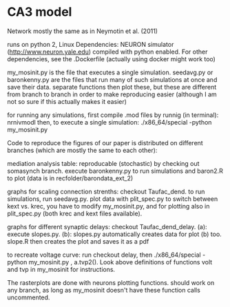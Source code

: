 
# CA3 model 
Network mostly the same as in Neymotin et al. (2011)

runs on python 2, Linux
Dependencies: NEURON simulator (http://www.neuron.yale.edu) compiled with python enabled.
For other dependencies, see the .Dockerfile (actually using docker might work too)

my_mosinit.py is the file that executes a single simulation. seedavg.py or baronkenny.py are the files that run many of such simulations at once and save their data. separate functions then plot these, but these are different from branch to branch in order to make reproducing easier (although I am not so sure if this actually makes it easier) 

for running any simulations, first compile .mod files by runnig (in terminal):
 nrnivmodl
then, to execute a single simulation: 
 ./x86_64/special -python my_mosinit.py


Code to reproduce the figures of our paper is distributed on different branches (which are mostly the same to each other):
 
mediation analysis table: reproducable (stochastic) by checking out somasynch branch. execute baronkenny.py to run simulations and baron2.R to plot (data is in recfolder/barondata_ext_2)

graphs for scaling connection strenths: checkout Taufac_dend. to run simulations, run seedavg.py. plot data with plit_spec.py
to switch between kext vs. krec, you have to modify my_mosinit.py, and for plotting also in plit_spec.py (both krec and kext files available).
 
graphs for different synaptic delays: checkout Taufac_dend_delay. (a): execute slopes.py. (b): slopes.py automatically creates data for plot (b) too. slope.R then creates the plot and saves it as a pdf

to recreate voltage curve: run checkout delay, then ./x86_64/special -python my_mosinit.py , a.tvp2(). Look above definitions of functions volt and tvp in my_mosinit for instructions. 

The rasterplots are done with neurons plotting functions. should work on any branch, as long as my_mosinit doesn't have these function calls uncommented. 
